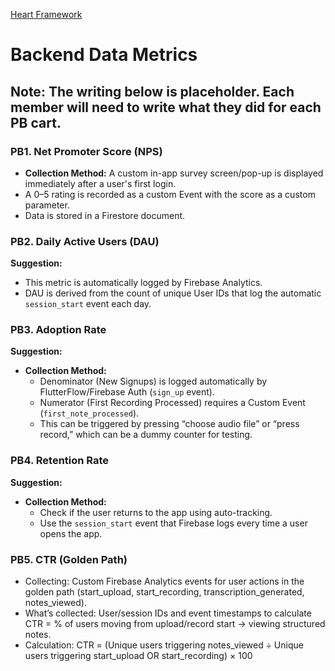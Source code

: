 [Heart Framework](https://docs.google.com/presentation/d/1o-S2jwbj1Vr_2ft_1GInzSYxrX1e2UeC4x1d4qHyIRk/edit?usp=sharing)

# Backend Data Metrics

## **Note**: The writing below is placeholder. Each member will need to write what they did for each PB cart.

### PB1. Net Promoter Score (NPS)
- **Collection Method:** A custom in-app survey screen/pop-up is displayed immediately after a user's first login.  
- A 0–5 rating is recorded as a custom Event with the score as a custom parameter.  
- Data is stored in a Firestore document.

### PB2. Daily Active Users (DAU)
**Suggestion:**  
- This metric is automatically logged by Firebase Analytics.  
- DAU is derived from the count of unique User IDs that log the automatic `session_start` event each day.

### PB3. Adoption Rate
**Suggestion:**  
- **Collection Method:**  
  - Denominator (New Signups) is logged automatically by FlutterFlow/Firebase Auth (`sign_up` event).  
  - Numerator (First Recording Processed) requires a Custom Event (`first_note_processed`).  
  - This can be triggered by pressing “choose audio file” or “press record,” which can be a dummy counter for testing.

### PB4. Retention Rate
**Suggestion:**  
- **Collection Method:**  
  - Check if the user returns to the app using auto-tracking.  
  - Use the `session_start` event that Firebase logs every time a user opens the app.

### PB5. CTR (Golden Path)
- Collecting: Custom Firebase Analytics events for user actions in the golden path (start_upload, start_recording, transcription_generated, notes_viewed).
- What’s collected: User/session IDs and event timestamps to calculate CTR = % of users moving from upload/record start → viewing structured notes.
- Calculation: CTR = (Unique users triggering notes_viewed ÷ Unique users triggering start_upload OR start_recording) × 100

